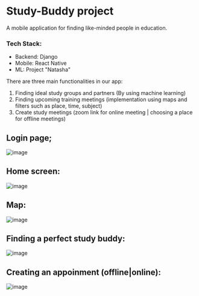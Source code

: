 # Study-Buddy project

A mobile application for finding like-minded people in education.

### Tech Stack: 
  - Backend: Django
  - Mobile: React Native
  - ML: Project "Natasha"

There are three main functionalities in our app: 
  1) Finding ideal study groups and partners (By using machine learning) 
  2) Finding upcoming training meetings (implementation using maps and filters such as place, time, subject) 
  3) Create study meetings (zoom link for online meeting | choosing a place for offline meetings) 


## Login page;
![image](https://user-images.githubusercontent.com/55020015/160662598-3478b931-277e-4f5c-89d0-a1951581f740.png)


## Home screen:
![image](https://user-images.githubusercontent.com/55020015/160662717-0a1c49a2-8adf-463b-a912-25e628f14382.png)


## Map: 
![image](https://user-images.githubusercontent.com/55020015/160662784-66980334-9310-46bd-8b40-629340f98a58.png)


## Finding a perfect study buddy: 
![image](https://user-images.githubusercontent.com/55020015/160662870-c4ffa60d-ffba-4d6f-b976-3a3863d6d3e5.png)



## Creating an appoinment (offline|online):
![image](https://user-images.githubusercontent.com/55020015/160662940-3262a0a6-1f4d-4a9c-aa73-8040e19e8f93.png)


